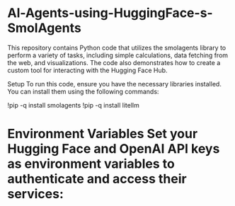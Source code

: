# Al-Agents-using-HuggingFace-s-SmoIAgents

This repository contains Python code that utilizes the smolagents library to perform a variety of tasks, including simple calculations, data fetching from the web, and visualizations. The code also demonstrates how to create a custom tool for interacting with the Hugging Face Hub.

Setup
To run this code, ensure you have the necessary libraries installed. You can install them using the following commands:

!pip -q install smolagents
!pip -q install litellm

 <h1> Environment Variables
Set your Hugging Face and OpenAI API keys as environment variables to authenticate and access their services:
 </h1>
